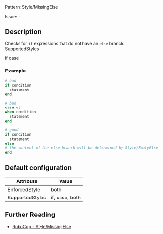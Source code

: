 Pattern: Style/MissingElse

Issue: -

## Description

Checks for `if` expressions that do not have an `else` branch.
SupportedStyles

if
case

### Example

```ruby
# bad
if condition
  statement
end
```
```ruby
# bad
case var
when condition
  statement
end
```
```ruby
# good
if condition
  statement
else
# the content of the else branch will be determined by Style/EmptyElse
end
```

## Default configuration

Attribute | Value
--- | ---
EnforcedStyle | both
SupportedStyles | if, case, both

## Further Reading

* [RuboCop - Style/MissingElse](https://rubocop.readthedocs.io/en/latest/cops_style/#stylemissingelse)
